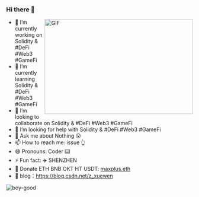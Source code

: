 ### Hi there 👋

<!--
**boy-good/boy-good** is a ✨ _special_ ✨ repository because its `README.md` (this file) appears on your GitHub profile.

Here are some ideas to get you started:
-->

<img align="right" alt="GIF" src="https://github.com/abhisheknaiidu/abhisheknaiidu/blob/master/code.gif?raw=true" width="400" height="256" />


- 🔭 I’m currently working on Solidity & #DeFi #Web3 #GameFi
- 🌱 I’m currently learning Solidity & #DeFi #Web3 #GameFi
- 👯 I’m looking to collaborate on Solidity & #DeFi #Web3 #GameFi
- 🤔 I’m looking for help with Solidity & #DeFi #Web3 #GameFi
- 💬 Ask me about Nothing 😵
- 📫 How to reach me: issue 👆
- 😄 Pronouns: Coder ⌨️ 
- ⚡ Fun fact: ✈️ SHENZHEN
- 🔐 Donate ETH BNB OKT HT USDT: [maxplus.eth](https://etherscan.io/enslookup-search?search=maxplus.eth)
- 🦉 blog：https://blog.csdn.net/z_xuewen


<img align="left" src="https://github-readme-stats.vercel.app/api?username=boy-good&show_icons=true&theme=gotham" alt="boy-good" />

